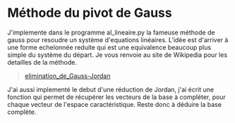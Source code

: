 # Méthode du pivot de Gauss

J'implemente dans le programme al_lineaire.py la fameuse méthode de gauss pour resoudre un système d'equations linéaires. L'idée est d'arriver à une forme echelonnée reduite qui est une equivalence beaucoup plus simple du système du départ. Je vous renvoie au site de Wikipedia pour les detailles de la méthode. 
>[elimination_de_Gauss-Jordan](https://fr.wikipedia.org/wiki/%C3%89limination_de_Gauss-Jordan)    

J'ai aussi implementé le debut d'une réduction de Jordan, j'ai écrit une fonction qui permet de récupérer les vecteurs de la base à compléter, pour chaque vecteur de l'espace caractéristique. Reste donc à déduire la base complète. 
